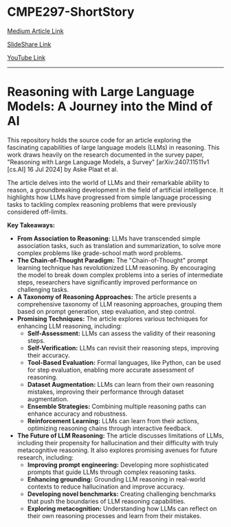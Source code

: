 # CMPE297-ShortStory

[Medium Article Link]()

[SlideShare Link]()

[YouTube Link]()


---

# Reasoning with Large Language Models: A Journey into the Mind of AI

This repository holds the source code for an article exploring the fascinating capabilities of large language models (LLMs) in reasoning. This work draws heavily on the research documented in the survey paper, "Reasoning with Large Language Models, a Survey" [arXiv:2407.11511v1 [cs.AI] 16 Jul 2024] by Aske Plaat et al.

The article delves into the world of LLMs and their remarkable ability to reason, a groundbreaking development in the field of artificial intelligence. It highlights how LLMs have progressed from simple language processing tasks to tackling complex reasoning problems that were previously considered off-limits. 

**Key Takeaways:**

- **From Association to Reasoning:** LLMs have transcended simple association tasks, such as translation and summarization, to solve more complex problems like grade-school math word problems. 
- **The Chain-of-Thought Paradigm:**  The "Chain-of-Thought" prompt learning technique has revolutionized LLM reasoning. By encouraging the model to break down complex problems into a series of intermediate steps, researchers have significantly improved performance on challenging tasks.
- **A Taxonomy of Reasoning Approaches:** The article presents a comprehensive taxonomy of LLM reasoning approaches, grouping them based on prompt generation, step evaluation, and step control.
- **Promising Techniques:**  The article explores various techniques for enhancing LLM reasoning, including:
    - **Self-Assessment:** LLMs can assess the validity of their reasoning steps.
    - **Self-Verification:**  LLMs can revisit their reasoning steps, improving their accuracy. 
    - **Tool-Based Evaluation:** Formal languages, like Python, can be used for step evaluation, enabling more accurate assessment of reasoning.
    - **Dataset Augmentation:**  LLMs can learn from their own reasoning mistakes, improving their performance through dataset augmentation. 
    - **Ensemble Strategies:** Combining multiple reasoning paths can enhance accuracy and robustness. 
    - **Reinforcement Learning:**  LLMs can learn from their actions, optimizing reasoning chains through interactive feedback. 
- **The Future of LLM Reasoning:**  The article discusses limitations of LLMs, including their propensity for hallucination and their difficulty with truly metacognitive reasoning. It also explores promising avenues for future research, including:
    - **Improving prompt engineering:**  Developing more sophisticated prompts that guide LLMs through complex reasoning tasks.
    - **Enhancing grounding:**  Grounding LLM reasoning in real-world contexts to reduce hallucination and improve accuracy.
    - **Developing novel benchmarks:** Creating challenging benchmarks that push the boundaries of LLM reasoning capabilities.
    - **Exploring metacognition:** Understanding how LLMs can reflect on their own reasoning processes and learn from their mistakes. 
